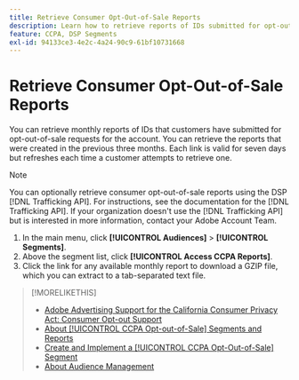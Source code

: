 ```yaml
---
title: Retrieve Consumer Opt-Out-of-Sale Reports
description: Learn how to retrieve reports of IDs submitted for opt-out-of-sale requests.
feature: CCPA, DSP Segments
exl-id: 94133ce3-4e2c-4a24-90c9-61bf10731668
---
```

# Retrieve Consumer Opt-Out-of-Sale Reports

You can retrieve monthly reports of IDs that customers have submitted for opt-out-of-sale requests for the account. You can retrieve the reports that were created in the previous three months. Each link is valid for seven days but refreshes each time a customer attempts to retrieve one.

>[!NOTE]
>
>You can optionally retrieve consumer opt-out-of-sale reports using the DSP [!DNL Trafficking API]. For instructions, see the documentation for the [!DNL Trafficking API]. If your organization doesn't use the [!DNL Trafficking API] but is interested in more information, contact your Adobe Account Team.

1. In the main menu, click **[!UICONTROL Audiences]** > **[!UICONTROL Segments]**.
1. Above the segment list, click **[!UICONTROL Access CCPA Reports]**.
1. Click the link for any available monthly report to download a GZIP file, which you can extract to a tab-separated text file.

>[!MORELIKETHIS]
>
>* [Adobe Advertising Support for the California Consumer Privacy Act: Consumer Opt-out Support](/help/privacy/ccpa/ccpa-opt-out-of-sale.md)
>* [About [!UICONTROL CCPA Opt-out-of-Sale] Segments and Reports](ccpa-opt-out-about.md)
>* [Create and Implement a [!UICONTROL CCPA Opt-Out-of-Sale] Segment](ccpa-opt-out-segment-create.md)
>* [About Audience Management](audience-about.md)
